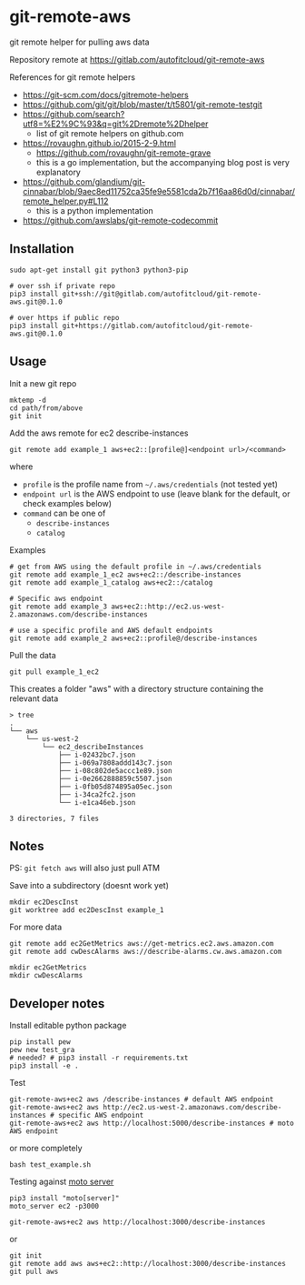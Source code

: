 # git-remote-aws

git remote helper for pulling aws data

Repository remote at https://gitlab.com/autofitcloud/git-remote-aws



References for git remote helpers

- https://git-scm.com/docs/gitremote-helpers
- https://github.com/git/git/blob/master/t/t5801/git-remote-testgit
- https://github.com/search?utf8=%E2%9C%93&q=git%2Dremote%2Dhelper
    - list of git remote helpers on github.com
- https://rovaughn.github.io/2015-2-9.html
    - https://github.com/rovaughn/git-remote-grave
    - this is a go implementation, but the accompanying blog post is very explanatory
- https://github.com/glandium/git-cinnabar/blob/9aec8ed11752ca35fe9e5581cda2b7f16aa86d0d/cinnabar/remote_helper.py#L112
    - this is a python implementation
- https://github.com/awslabs/git-remote-codecommit

## Installation

```
sudo apt-get install git python3 python3-pip

# over ssh if private repo
pip3 install git+ssh://git@gitlab.com/autofitcloud/git-remote-aws.git@0.1.0

# over https if public repo
pip3 install git+https://gitlab.com/autofitcloud/git-remote-aws.git@0.1.0
```

## Usage

Init a new git repo

```
mktemp -d
cd path/from/above
git init
```

Add the aws remote for ec2 describe-instances

```
git remote add example_1 aws+ec2::[profile@]<endpoint url>/<command>
```

where

- `profile` is the profile name from `~/.aws/credentials` (not tested yet)
- `endpoint url` is the AWS endpoint to use (leave blank for the default, or check examples below)
- `command` can be one of
    - `describe-instances`
    - `catalog`


Examples

```
# get from AWS using the default profile in ~/.aws/credentials
git remote add example_1_ec2 aws+ec2::/describe-instances
git remote add example_1_catalog aws+ec2::/catalog

# Specific aws endpoint
git remote add example_3 aws+ec2::http://ec2.us-west-2.amazonaws.com/describe-instances

# use a specific profile and AWS default endpoints
git remote add example_2 aws+ec2::profile@/describe-instances
```

Pull the data

```
git pull example_1_ec2
```

This creates a folder "aws" with a directory structure containing the relevant data

```
> tree
.
└── aws
    └── us-west-2
        └── ec2_describeInstances
            ├── i-02432bc7.json
            ├── i-069a7808addd143c7.json
            ├── i-08c802de5accc1e89.json
            ├── i-0e2662888859c5507.json
            ├── i-0fb05d874895a05ec.json
            ├── i-34ca2fc2.json
            └── i-e1ca46eb.json

3 directories, 7 files
```

## Notes

PS: `git fetch aws` will also just pull ATM

Save into a subdirectory (doesnt work yet)

```
mkdir ec2DescInst
git worktree add ec2DescInst example_1
```

For more data
```
git remote add ec2GetMetrics aws://get-metrics.ec2.aws.amazon.com
git remote add cwDescAlarms aws://describe-alarms.cw.aws.amazon.com

mkdir ec2GetMetrics
mkdir cwDescAlarms
```


## Developer notes

Install editable python package

```
pip install pew
pew new test_gra
# needed? # pip3 install -r requirements.txt
pip3 install -e .
```

Test

```
git-remote-aws+ec2 aws /describe-instances # default AWS endpoint
git-remote-aws+ec2 aws http://ec2.us-west-2.amazonaws.com/describe-instances # specific AWS endpoint
git-remote-aws+ec2 aws http://localhost:5000/describe-instances # moto AWS endpoint
```

or more completely

```
bash test_example.sh
```

Testing against [moto server](https://github.com/spulec/moto#stand-alone-server-mode)

```
pip3 install "moto[server]"
moto_server ec2 -p3000

git-remote-aws+ec2 aws http://localhost:3000/describe-instances
```

or

```
git init
git remote add aws aws+ec2::http://localhost:3000/describe-instances
git pull aws
```